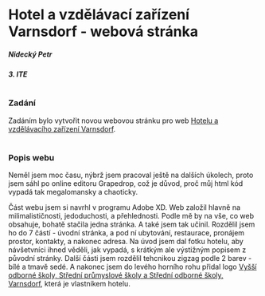 # Hotel a vzdělávací zařízení Varnsdorf - webová stránka
##### _Nidecký Petr_
##### _3. ITE_
#
### Zadání
Zadáním bylo vytvořit novou webovou stránku pro web [Hotelu a vzdělávacího zařízení Varnsdorf](https://vcvdf.webnode.cz/). 
#
### Popis webu
Neměl jsem moc času, nýbrž jsem pracoval ještě na dalších úkolech, proto jsem sáhl po online editoru Grapedrop, což je důvod, proč můj html kód vypadá tak megalomansky a chaoticky.

Část webu jsem si navrhl v programu Adobe XD. Web založil hlavně na milimalističnosti, jedoduchosti, a přehlednosti. Podle mě by na vše, co web obsahuje, bohatě stačila jedna stránka. A také jsem tak učinil. Rozdělil jsem ho do 7 částí - úvodní stránka, a pod ní ubytování, restaurace, pronájem prostor, kontakty, a nakonec adresa. Na úvod jsem dal fotku hotelu, aby návšetvníci ihned věděli, jak vypadá, s krátkým ale výstižným popisem z původní stránky. Další části jsem rozdělil tehcnikou zigzag podle 2 barev - bílé a tmavě sedé. A nakonec jsem do levého horního rohu přidal logo [Vyšší odborné školy, Střední průmyslové školy a Střední odborné školy, Varnsdorf](http://www.skolavdf.cz/), která je vlastníkem hotelu. 